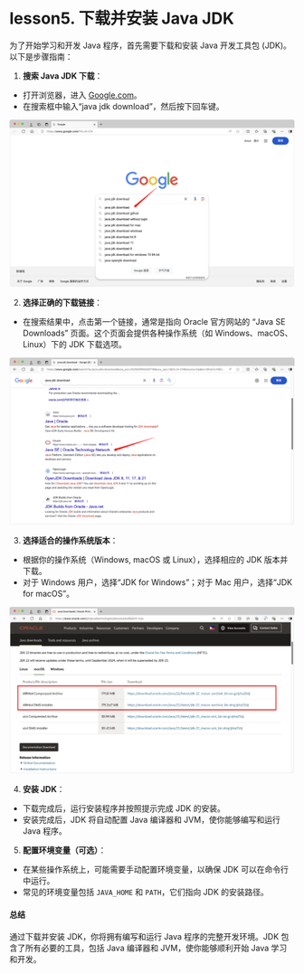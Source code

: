 # lesson5. 下载并安装 Java JDK

为了开始学习和开发 Java 程序，首先需要下载和安装 Java 开发工具包 (JDK)。以下是步骤指南：

1. **搜索 Java JDK 下载**：

- 打开浏览器，进入 [Google.com](https://www.google.com)。
- 在搜索框中输入“java jdk download”，然后按下回车键。

![img](../images/1725850015709-29043c00-cfc1-48ce-8c43-b96d5b481a4d.png)

2. **选择正确的下载链接**：

- 在搜索结果中，点击第一个链接，通常是指向 Oracle 官方网站的 “Java SE Downloads” 页面。这个页面会提供各种操作系统（如 Windows、macOS、Linux）下的 JDK 下载选项。

![img](../images/1725850060611-e0308905-b557-400c-9be1-5d458d24f479.png)

3. **选择适合的操作系统版本**：

- 根据你的操作系统（Windows, macOS 或 Linux），选择相应的 JDK 版本并下载。
- 对于 Windows 用户，选择“JDK for Windows”；对于 Mac 用户，选择“JDK for macOS”。

![img](../images/1725850139698-a158e4fb-464d-4cb5-93b1-b251d4a453f6.png)

4. **安装 JDK**：

- 下载完成后，运行安装程序并按照提示完成 JDK 的安装。
- 安装完成后，JDK 将自动配置 Java 编译器和 JVM，使你能够编写和运行 Java 程序。

5. **配置环境变量（可选）**：

- 在某些操作系统上，可能需要手动配置环境变量，以确保 JDK 可以在命令行中运行。
- 常见的环境变量包括 `JAVA_HOME` 和 `PATH`，它们指向 JDK 的安装路径。

#### 总结

通过下载并安装 JDK，你将拥有编写和运行 Java 程序的完整开发环境。JDK 包含了所有必要的工具，包括 Java 编译器和 JVM，使你能够顺利开始 Java 学习和开发。